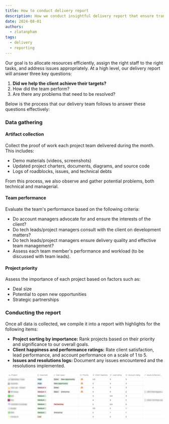 ```yaml
---
title: How to conduct delivery report
description: How we conduct insightful delivery report that ensure transparency, improve team performance, and enhance client relationships
date: 2024-08-01
authors:
  - zlatanpham
tags:
  - delivery
  - reporting
---
```


Our goal is to allocate resources efficiently, assign the right staff to the right tasks, and address issues appropriately. At a high level, our delivery report will answer three key questions:

1. **Did we help the client achieve their targets?**
2. How did the team perform?
3. Are there any problems that need to be resolved?

Below is the process that our delivery team follows to answer these questions effectively:

### Data gathering

#### Artifact collection

Collect the proof of work each project team delivered during the month. This includes:

- Demo materials (videos, screenshots)
- Updated project charters, documents, diagrams, and source code
- Logs of roadblocks, issues, and technical debts

From this process, we also observe and gather potential problems, both technical and managerial.

#### Team performance

Evaluate the team's performance based on the following criteria:

- Do account managers advocate for and ensure the interests of the client?
- Do tech leads/project managers consult with the client on development matters?
- Do tech leads/project managers ensure delivery quality and effective team management?
- Assess each team member's performance and workload (to be discussed with team leads).

#### Project priority

Assess the importance of each project based on factors such as:

- Deal size
- Potential to open new opportunities
- Strategic partnerships

### Conducting the report

Once all data is collected, we compile it into a report with highlights for the following items:

- **Project sorting by importance:** Rank projects based on their priority and significance to our overall goals.
- **Client happiness and performance ratings:** Rate client satisfaction, lead performance, and account performance on a scale of 1 to 5.
- **Issues and resolutions logs:** Document any issues encountered and the resolutions implemented.

![](assets/how-to-conduct-delivery-reports_delivery-report-sample.webp)
